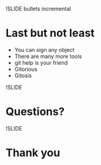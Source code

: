 !SLIDE bullets incremental
# Last but not least #

* You can sign any object
* There are many more tools
* git help is your friend
* Gitorious
* Gitosis

!SLIDE

# Questions? #

!SLIDE

# Thank you #

